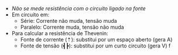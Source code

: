 - *Não se mede resistência com o circuito ligado na fonte*
- Em circuito em:
  - Série: Corrente não muda, tensão muda
  - Paralelo: Corrente muda, tensão não muda
- Para calcular a resistência de Thevenin:
  - Fonte de corrente (⇡): substitui por um espaço aberto (gera A)
  - Fonte de tensão (┫┣): substitui por um curto circuito (gera V)
f